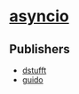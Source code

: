 # [asyncio](https://pypi.org/project/asyncio)



## Publishers
- [dstufft](https://pypi.org/user/dstufft)
- [guido](https://pypi.org/user/guido)

